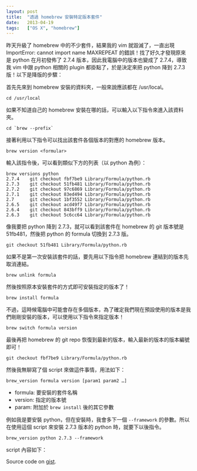 ```yaml
---
layout: post
title:  "透過 homebrew 安裝特定版本套件"
date:   2013-04-19
tags:   ["OS X", "homebrew"]
---
```


昨天升級了 homebrew 中的不少套件，結果我的 vim 就毀滅了，一直出現 ImportError: cannot import name MAXREPEAT 的錯誤！找了好久才發現原來是 python 在月初發佈了 2.7.4 版本，因此我電腦中的版本也變成了 2.7.4，導致我 vim 中跟 python 相關的 plugin 都掛點了，於是決定來把 python 降到 2.7.3 版！以下是降版的步驟：

首先先來到 homebrew 安裝的資料夾，一般來說應該都在 /usr/local。

```
cd /usr/local
```

如果不知道自己的 homebrew 安裝在哪的話，可以輸入以下指令來進入該資料夾。

```
cd `brew --prefix`
```

接著利用以下指令可以找出該套件各個版本的對應的 homebrew 版本。

```
brew version <formular>
```

輸入該指令後，可以看到類似下方的列表（以 python 為例）：

```
brew versions python
2.7.4    git checkout fbf7be9 Library/Formula/python.rb
2.7.3    git checkout 51fb481 Library/Formula/python.rb
2.7.2    git checkout 97c6869 Library/Formula/python.rb
2.7.1    git checkout 83ed494 Library/Formula/python.rb
2.7      git checkout 1bf3552 Library/Formula/python.rb
2.6.5    git checkout acd49f7 Library/Formula/python.rb
2.6.4    git checkout 843bff9 Library/Formula/python.rb
2.6.3    git checkout 5c6cc64 Library/Formula/python.rb
```

像我要把 python 降到 2.7.3，就可以看到該套件在 homebrew 的 git 版本號是 51fb481，然後把 python 的 formula 切換到 2.7.3 版。

```
git checkout 51fb481 Library/Formula/python.rb
```

如果不是第一次安裝該套件的話，要先用以下指令把 homebrew 連結到的版本先取消連結。

```
brew unlink formula
```

然後按照原本安裝套件的方式即可安裝指定的版本了！

```
brew install formula
```

不過，這時候電腦中可能會存在多個版本，為了確定我們現在預設使用的版本是我們剛剛安裝的版本，可以使用以下指令來指定版本！

```
brew switch formula version
```

最後再把 homebrew 的 git repo 恢復到最新的版本，輸入最新的版本的版本編號即可！

```
git checkout fbf7be9 Library/Formula/python.rb
```

然後我無聊寫了個 script 來做這件事情，用法如下：

```
brew_version formula version [param1 param2 …]
```

- formula: 要安裝的套件名稱
- version: 指定的版本號
- param: 附加於 `brew install` 後的其它參數

例如我是要安裝 python，但在安裝時，我會多下一個 `--framework` 的參數。所以在使用這個 script 來安裝 2.7.3 版本的 python 時，就要下以後指令。

```
brew_version python 2.7.3 --framework
```

script 內容如下：

<script src="https://gist.github.com/KuoE0/5421086.js"></script>

Source code on [gist](https://gist.github.com/KuoE0/5421086).
